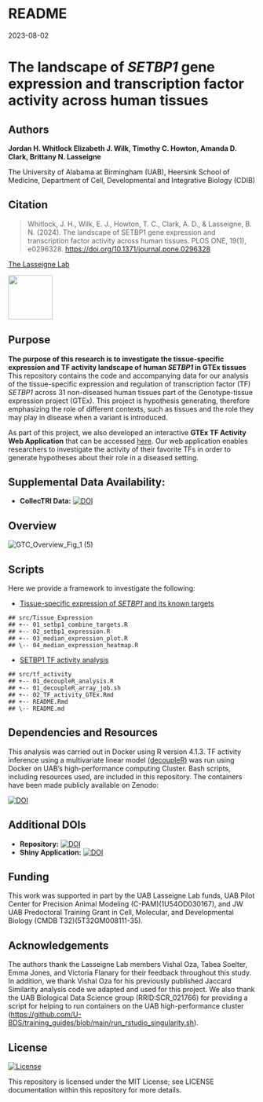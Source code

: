 README
================
2023-08-02

# The landscape of *SETBP1* gene expression and transcription factor activity across human tissues

## Authors

**Jordan H. Whitlock Elizabeth J. Wilk, Timothy C. Howton, Amanda D.
Clark, Brittany N. Lasseigne**

The University of Alabama at Birmingham (UAB), Heersink School of
Medicine, Department of Cell, Developmental and Integrative Biology
(CDIB)

## Citation
> Whitlock, J. H., Wilk, E. J., Howton, T. C., Clark, A. D., & Lasseigne, B. N. (2024). The landscape of SETBP1 gene expression and transcription factor activity across human tissues. PLOS ONE, 19(1), e0296328. https://doi.org/10.1371/journal.pone.0296328

[The Lasseigne Lab](https://www.lasseigne.org/)

<img src="https://www.lasseigne.org/img/main/lablogo.png" width="90" height="90">

## Purpose

**The purpose of this research is to investigate the tissue-specific
expression and TF activity landscape of human *SETBP1* in GTEx tissues**
This repository contains the code and accompanying data for our analysis
of the tissue-specific expression and regulation of transcription factor
(TF) *SETBP1* across 31 non-diseased human tissues part of the
Genotype-tissue expression project (GTEx). This project is hypothesis
generating, therefore emphasizing the role of different contexts, such
as tissues and the role they may play in disease when a variant is
introduced.

As part of this project, we also developed an interactive **GTEx TF Activity Web Application** that can be accessed [here](https://lasseignelab.shinyapps.io/gtex_tf_activity/). Our web application enables researchers to investigate the activity of their favorite TFs in order to generate hypotheses about their role in a diseased setting. 

## Supplemental Data Availability:

- **CollecTRI Data:** [![DOI](https://zenodo.org/badge/DOI/10.5281/zenodo.8222799.svg)](https://doi.org/10.5281/zenodo.8222799)

## Overview
![GTC_Overview_Fig_1 (5)](https://github.com/lasseignelab/230323_JW_DiseaseNetworks/assets/62023125/4110d641-b2b9-4965-a781-af166bc133b4)

## Scripts

Here we provide a framework to investigate the following:

-   [Tissue-specific expression of *SETBP1* and its known
    targets](https://github.com/lasseignelab/230323_JW_DiseaseNetworks/tree/main/src/Tissue_Expression)

<!-- -->

    ## src/Tissue_Expression
    ## +-- 01_setbp1_combine_targets.R
    ## +-- 02_setbp1_expression.R
    ## +-- 03_median_expression_plot.R
    ## \-- 04_median_expression_heatmap.R

-   [SETBP1 TF activity
    analysis](https://github.com/lasseignelab/230323_JW_DiseaseNetworks/tree/main/src/tf_activity)

<!-- -->

    ## src/tf_activity
    ## +-- 01_decoupleR_analysis.R
    ## +-- 01_decoupleR_array_job.sh
    ## +-- 02_TF_activity_GTEx.Rmd
    ## +-- README.Rmd
    ## \-- README.md

## Dependencies and Resources

This analysis was carried out in Docker using R version 4.1.3. TF
activity inference using a multivariate linear model [(decoupleR)](https://saezlab.github.io/decoupleR/) was run using Docker on UAB’s high-performance computing Cluster.
Bash scripts, including resources used, are included in this repository.
The containers have been made publicly available on Zenodo:

[![DOI](https://zenodo.org/badge/DOI/10.5281/zenodo.8428932.svg)](https://doi.org/10.5281/zenodo.8428932)

## Additional DOIs
- **Repository:** [![DOI](https://zenodo.org/badge/DOI/10.5281/zenodo.8225613.svg)](https://doi.org/10.5281/zenodo.8225613)
- **Shiny Application:** [![DOI](https://zenodo.org/badge/DOI/10.5281/zenodo.8225317.svg)](https://doi.org/10.5281/zenodo.8225317)

## Funding
This work was supported in part by the UAB Lasseigne Lab funds, UAB Pilot Center for Precision Animal Modeling (C-PAM)(1U54OD030167), and JW UAB Predoctoral Training Grant in Cell, Molecular, and Developmental Biology (CMDB T32)(5T32GM008111-35).

## Acknowledgements
The authors thank the Lasseigne Lab members Vishal Oza, Tabea Soelter, Emma Jones, and Victoria Flanary for their feedback throughout this study. In addition, we thank Vishal Oza for his previously published Jaccard Similarity analysis code we adapted and used for this project. We also thank the UAB Biological Data Science group (RRID:SCR_021766) for providing a script for helping to run containers on the UAB high-performance cluster (https://github.com/U-BDS/training_guides/blob/main/run_rstudio_singularity.sh).

## License

[![License](https://img.shields.io/badge/LICENSE-MIT_License-yellow)](https://github.com/lasseignelab/230323_JW_DiseaseNetworks/blob/main/LICENSE)

This repository is licensed under the MIT License; see LICENSE
documentation within this repository for more details.
